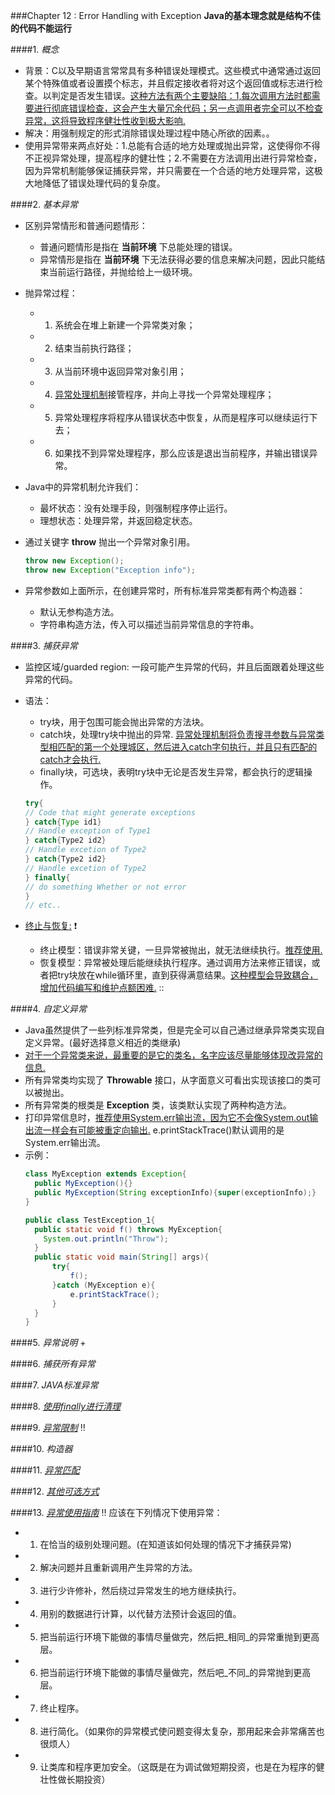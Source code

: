 ###Chapter 12 : Error Handling with Exception
**Java的基本理念就是结构不佳的代码不能运行**

####1. _概念_
+ 背景：C以及早期语言常常具有多种错误处理模式。这些模式中通常通过返回某个特殊值或者设置摸个标志，并且假定接收者将对这个返回值或标志进行检查。以判定是否发生错误。[这种方法有两个主要缺陷：1,每次调用方法时都需要进行彻底错误检查，这会产生大量冗余代码；另一点调用者完全可以不检查异常，这将导致程序健壮性收到极大影响.]()
+ 解决：用强制规定的形式消除错误处理过程中随心所欲的因素。。
+ 使用异常带来两点好处：1.总能有合适的地方处理或抛出异常，这使得你不得不正视异常处理，提高程序的健壮性；2.不需要在方法调用出进行异常检查，因为异常机制能够保证捕获异常，并只需要在一个合适的地方处理异常，这极大地降低了错误处理代码的复杂度。

####2. _基本异常_
+ 区别异常情形和普通问题情形：
    + 普通问题情形是指在 **当前环境** 下总能处理的错误。
    + 异常情形是指在 **当前环境** 下无法获得必要的信息来解决问题，因此只能结束当前运行路径，并抛给给上一级环境。
+ 抛异常过程：
    + 1. 系统会在堆上新建一个异常类对象；
    + 2. 结束当前执行路径；
    + 3. 从当前环境中返回异常对象引用；
    + 4. [异常处理机制]()接管程序，并向上寻找一个异常处理程序；
    + 5. 异常处理程序将程序从错误状态中恢复，从而是程序可以继续运行下去；
    + 6. 如果找不到异常处理程序，那么应该是退出当前程序，并输出错误异常。

+ Java中的异常机制允许我们：
    + 最坏状态：没有处理手段，则强制程序停止运行。
    + 理想状态：处理异常，并返回稳定状态。

+ 通过关键字 **throw** 抛出一个异常对象引用。
    ```java
    throw new Exception();
    throw new Exception("Exception info");
    ```

+ 异常参数如上面所示，在创建异常时，所有标准异常类都有两个构造器：
    + 默认无参构造方法。
    + 字符串构造方法，传入可以描述当前异常信息的字符串。 

####3. _捕获异常_
+ 监控区域/guarded region: 一段可能产生异常的代码，并且后面跟着处理这些异常的代码。
+ 语法：
    + try块，用于包围可能会抛出异常的方法块。
    + catch块，处理try块中抛出的异常. [异常处理机制将负责搜寻参数与异常类型相匹配的第一个处理城区，然后进入catch字句执行，并且只有匹配的catch才会执行.]()
    + finally块，可选块，表明try块中无论是否发生异常，都会执行的逻辑操作。
    ```java
    try{
    // Code that might generate exceptions
    } catch{Type id1}
    // Handle exception of Type1
    } catch{Type2 id2}
    // Handle excetion of Type2
    } catch{Type2 id2}
    // Handle excetion of Type2
    } finally{
    // do something Whether or not error
    }
    // etc..
    ```

+ [终止与恢复:]() :heavy_exclamation_mark:
    + 终止模型：错误非常关键，一旦异常被抛出，就无法继续执行。[推荐使用.]()
    + 恢复模型：异常被处理后能继续执行程序。通过调用方法来修正错误，或者把try块放在while循环里，直到获得满意结果。[这种模型会导致耦合，增加代码编写和维护点额困难.]() ::

####4. _自定义异常_
+ Java虽然提供了一些列标准异常类，但是完全可以自己通过继承异常类实现自定义异常。(最好选择意义相近的类继承)
+ [对于一个异常类来说，最重要的是它的类名，名字应该尽量能够体现改异常的信息.]()
+ 所有异常类均实现了 **Throwable** 接口，从字面意义可看出实现该接口的类可以被抛出。
+ 所有异常类的根类是 **Exception** 类，该类默认实现了两种构造方法。
+ 打印异常信息时，[推荐使用System.err输出流，因为它不会像System.out输出流一样会有可能被重定向输出.]() e.printStackTrace()默认调用的是System.err输出流。
+ 示例：
    ```java
    class MyException extends Exception{
      public MyException(){}
      public MyException(String exceptionInfo){super(exceptionInfo);}  
    }
  
    public class TestException_1{
      public static void f() throws MyException{
        System.out.println("Throw");
      }
      public static void main(String[] args){
          try{
              f();
          }catch (MyException e){
              e.printStackTrace();
          }
      }
    }
    ```

####5. _异常说明_
+


####6. _捕获所有异常_


####7. _JAVA标准异常_


####8. [_使用finally进行清理_]()


####9. [_异常限制_]() :bangbang:


####10. _构造器_ 


####11. [_异常匹配_]()


####12. [_其他可选方式_]()
 
####13. [_异常使用指南_]() :bangbang:
应该在下列情况下使用异常：

+ 1. 在恰当的级别处理问题。(在知道该如何处理的情况下才捕获异常)
+ 2. 解决问题并且重新调用产生异常的方法。
+ 3. 进行少许修补，然后绕过异常发生的地方继续执行。
+ 4. 用别的数据进行计算，以代替方法预计会返回的值。
+ 5. 把当前运行环境下能做的事情尽量做完，然后把_相同_的异常重抛到更高层。
+ 6. 把当前运行环境下能做的事情尽量做完，然后吧_不同_的异常抛到更高层。
+ 7. 终止程序。
+ 8. 进行简化。（如果你的异常模式使问题变得太复杂，那用起来会非常痛苦也很烦人）
+ 9. 让类库和程序更加安全。（这既是在为调试做短期投资，也是在为程序的健壮性做长期投资）




